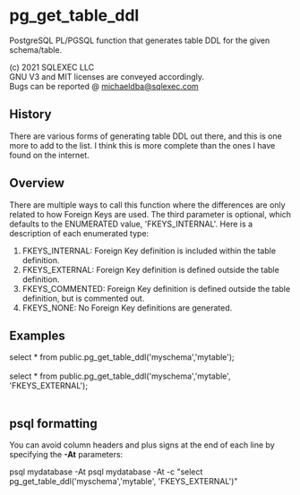 # pg_get_table_ddl
PostgreSQL PL/PGSQL function that generates table DDL for the given schema/table.

(c) 2021 SQLEXEC LLC
<br/>
GNU V3 and MIT licenses are conveyed accordingly.
<br/>
Bugs can be reported @ michaeldba@sqlexec.com


## History
There are various forms of generating table DDL out there, and this is one more to add to the list.  I think this is more complete than the ones I have found on the internet.

## Overview
There are multiple ways to call this function where the differences are only related to how Foreign Keys are used.  The third parameter is optional, which defaults to the ENUMERATED value, 'FKEYS_INTERNAL'.  Here is a description of each enumerated type:
1.  FKEYS_INTERNAL: Foreign Key definition is included within the table definition.
2.  FKEYS_EXTERNAL: Foreign Key definition is defined outside the table definition.
2.  FKEYS_COMMENTED: Foreign Key definition is defined outside the table definition, but is commented out.
2.  FKEYS_NONE: No Foreign Key definitions are generated.


## Examples
select * from public.pg_get_table_ddl('myschema','mytable');
<br/><br/>
select * from public.pg_get_table_ddl('myschema','mytable', 'FKEYS_EXTERNAL');
<br/><br/>


## psql formatting
You can avoid column headers and plus signs at the end of each line by specifying the **-At** parameters:

psql mydatabase  -At
psql mydatabase  -At -c "select pg_get_table_ddl('myschema','mytable', 'FKEYS_EXTERNAL')"

